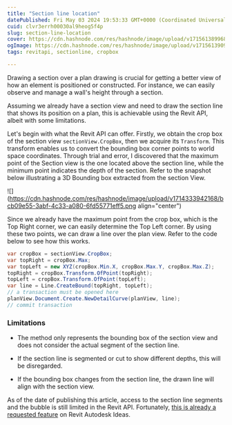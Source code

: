 ```yaml
---
title: "Section line location"
datePublished: Fri May 03 2024 19:53:33 GMT+0000 (Coordinated Universal Time)
cuid: clvr3errh00030al9heog5f4p
slug: section-line-location
cover: https://cdn.hashnode.com/res/hashnode/image/upload/v1715613899687/47413c57-062f-45f0-ac67-744aeeb23132.png
ogImage: https://cdn.hashnode.com/res/hashnode/image/upload/v1715613909088/2c41469d-57e4-45c9-b083-d5feaac2eb5c.png
tags: revitapi, sectionline, cropbox

---
```


Drawing a section over a plan drawing is crucial for getting a better view of how an element is positioned or constructed. For instance, we can easily observe and manage a wall's height through a section.

Assuming we already have a section view and need to draw the section line that shows its position on a plan, this is achievable using the Revit API, albeit with some limitations.

Let's begin with what the Revit API can offer. Firstly, we obtain the crop box of the section view `sectionView.CropBox`, then we acquire its `Transform`. This transform enables us to convert the bounding box corner points to world space coordinates. Through trial and error, I discovered that the maximum point of the Section view is the one located above the section line, while the minimum point indicates the depth of the section. Refer to the snapshot below illustrating a 3D Bounding box extracted from the section View.

![](https://cdn.hashnode.com/res/hashnode/image/upload/v1714333942168/bcb09e55-3abf-4c33-a080-6fd55771eff5.png align="center")

Since we already have the maximum point from the crop box, which is the Top Right corner, we can easily determine the Top Left corner. By using these two points, we can draw a line over the plan view. Refer to the code below to see how this works.

```csharp
var cropBox = sectionView.CropBox;
var topRight = cropBox.Max;
var topLeft = new XYZ(cropBox.Min.X, cropBox.Max.Y, cropBox.Max.Z);
topRight = cropBox.Transform.OfPoint(topRight);
topLeft = cropBox.Transform.OfPoint(topLeft);
var line = Line.CreateBound(topRight, topLeft);
// a transaction must be opened here
planView.Document.Create.NewDetailCurve(planView, line);
// commit transaction
```

### Limitations

* The method only represents the bounding box of the section view and does not consider the actual segment of the section line.
    
* If the section line is segmented or cut to show different depths, this will be disregarded.
    
* If the bounding box changes from the section line, the drawn line will align with the section view.
    

As of the date of publishing this article, access to the section line segments and the bubble is still limited in the Revit API. Fortunately, [this is already a requested feature](https://forums.autodesk.com/t5/revit-ideas/revit-api-adjust-section-line/idi-p/11251294) on Revit Autodesk Ideas.